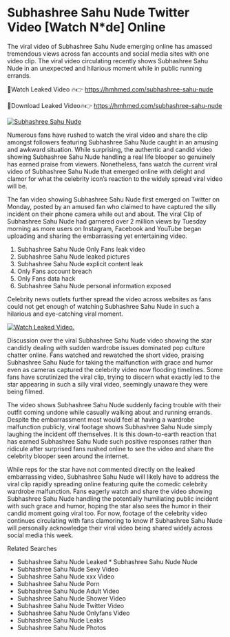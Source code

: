 ﻿# Subhashree Sahu Nude Twitter Video [Watch N*de] Online

The viral video of ﻿Subhashree Sahu Nude emerging online has amassed tremendous views across fan accounts and social media sites with one video clip. The viral video circulating recently shows ﻿Subhashree Sahu Nude in an unexpected and hilarious moment while in public running errands. 

🔴Watch Leaked Video 🔥👉  https://hmhmed.com/subhashree-sahu-nude 

🔴Download Leaked Video🔥👉  https://hmhmed.com/subhashree-sahu-nude 

[![Subhashree Sahu Nude](https://i.imgur.com/dJHk4Zq.gif)](https://hmhmed.com/subhashree-sahu-nude)

Numerous fans have rushed to watch the viral video and share the clip amongst followers featuring ﻿Subhashree Sahu Nude caught in an amusing and awkward situation. While surprising, the authentic and candid video showing ﻿Subhashree Sahu Nude handling a real life blooper so genuinely has earned praise from viewers. Nonetheless, fans watch the current viral video of ﻿Subhashree Sahu Nude that emerged online with delight and clamor for what the celebrity icon’s reaction to the widely spread viral video will be.

The fan video showing ﻿Subhashree Sahu Nude first emerged on Twitter on Monday, posted by an amused fan who claimed to have captured the silly incident on their phone camera while out and about. The viral Clip of ﻿Subhashree Sahu Nude had garnered over 2 million views by Tuesday morning as more users on Instagram, Facebook and YouTube began uploading and sharing the embarrassing yet entertaining video. 

1. ﻿Subhashree Sahu Nude Only Fans leak video
2. ﻿Subhashree Sahu Nude leaked pictures
3. ﻿Subhashree Sahu Nude explicit content leak
4. Only Fans account breach
5. Only Fans data hack
6. ﻿Subhashree Sahu Nude personal information exposed

Celebrity news outlets further spread the video across websites as fans could not get enough of watching ﻿Subhashree Sahu Nude in such a hilarious and eye-catching viral moment. 

[![Watch Leaked Video.](https://miro.medium.com/v2/resize:fit:828/format:webp/1*cilzJN44JGOrTw9NJCrNHA.gif "Watch Leaked Video")](https://hmhmed.com/subhashree-sahu-nude)

Discussion over the viral ﻿Subhashree Sahu Nude video showing the star candidly dealing with sudden wardrobe issues dominated pop culture chatter online. Fans watched and rewatched the short video, praising ﻿Subhashree Sahu Nude for taking the malfunction with grace and humor even as cameras captured the celebrity video now flooding timelines. Some fans have scrutinized the viral clip, trying to discern what exactly led to the star appearing in such a silly viral video, seemingly unaware they were being filmed.

The video shows ﻿Subhashree Sahu Nude suddenly facing trouble with their outfit coming undone while casually walking about and running errands. Despite the embarrassment most would feel at having a wardrobe malfunction publicly, viral footage shows ﻿Subhashree Sahu Nude simply laughing the incident off themselves. It is this down-to-earth reaction that has earned ﻿Subhashree Sahu Nude such positive responses rather than ridicule after surprised fans rushed online to see the video and share the celebrity blooper seen around the internet.  

While reps for the star have not commented directly on the leaked embarrassing video, ﻿Subhashree Sahu Nude will likely have to address the viral clip rapidly spreading online featuring quite the comedic celebrity wardrobe malfunction. Fans eagerly watch and share the video showing ﻿Subhashree Sahu Nude handling the potentially humiliating public incident with such grace and humor, hoping the star also sees the humor in their candid moment going viral too. For now, footage of the celebrity video continues circulating with fans clamoring to know if ﻿Subhashree Sahu Nude will personally acknowledge their viral video being shared widely across social media this week.

Related Searches
* ﻿Subhashree Sahu Nude Leaked
﻿* Subhashree Sahu Nude Nude
* ﻿Subhashree Sahu Nude Sexy Video
* ﻿Subhashree Sahu Nude xxx Video
* ﻿Subhashree Sahu Nude Porn
* ﻿Subhashree Sahu Nude Adult Video
* ﻿Subhashree Sahu Nude Shower Video
* ﻿Subhashree Sahu Nude Twitter Video
* ﻿Subhashree Sahu Nude Onlyfans Video
* ﻿Subhashree Sahu Nude Leaks
* ﻿Subhashree Sahu Nude Photos